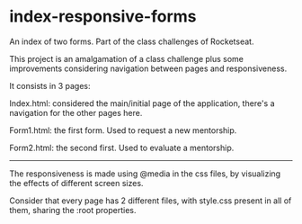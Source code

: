 # index-responsive-forms
An index of two forms. Part of the class challenges of Rocketseat.


This project is an amalgamation of a class challenge plus some improvements considering navigation between pages and responsiveness.

It consists in 3 pages:

Index.html: considered the main/initial page of the application, there's a navigation for the other pages here.

Form1.html: the first form. Used to request a new mentorship.

Form2.html: the second first. Used to evaluate a mentorship.

----------------------------------------------------------------------------------------------------------------------------------------

The responsiveness is made using @media in the css files, by visualizing the effects of different screen sizes.

Consider that every page has 2 different files, with style.css present in all of them, sharing the :root properties. 
